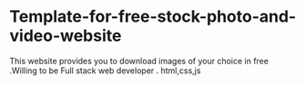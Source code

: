 # Template-for-free-stock-photo-and-video-website
This website provides you to download images of your choice in free .Willing to be Full stack web developer . html,css,js
